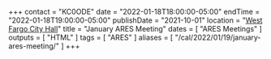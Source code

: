 +++
contact = "KC0ODE"
date = "2022-01-18T18:00:00-05:00"
endTime = "2022-01-18T19:00:00-05:00"
publishDate = "2021-10-01"
location = "[West Fargo City Hall](/places/west-fargo-city-hall/)"
title = "January ARES Meeting"
dates = [ "ARES Meetings" ]
outputs = [ "HTML" ]
tags = [ "ARES" ]
aliases = [ "/cal/2022/01/19/january-ares-meeting/" ]
+++
